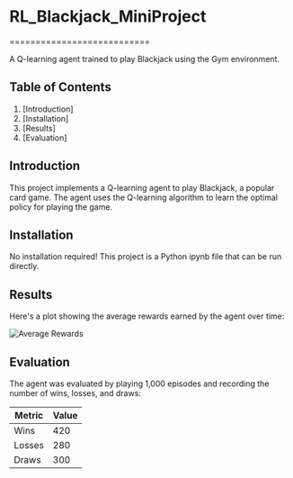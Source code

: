 # RL_Blackjack_MiniProject
===========================

A Q-learning agent trained to play Blackjack using the Gym environment.

**Table of Contents**
--------------------

1. [Introduction]
2. [Installation]
3. [Results]
4. [Evaluation]

**Introduction**
--------------

This project implements a Q-learning agent to play Blackjack, a popular card game. The agent uses the Q-learning algorithm to learn the optimal policy for playing the game.

**Installation**
--------------

No installation required! This project is a Python ipynb file that can be run directly.


**Results**
---------

Here's a plot showing the average rewards earned by the agent over time:

![Average Rewards](./results/average_rewards.png)

**Evaluation**
------------

The agent was evaluated by playing 1,000 episodes and recording the number of wins, losses, and draws:

| Metric | Value |
| --- | --- |
| Wins | 420 |
| Losses | 280 |
| Draws | 300 |
